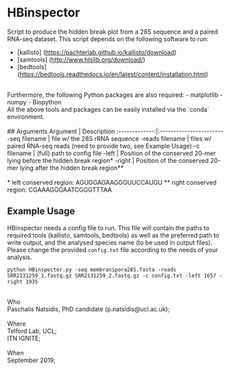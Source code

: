 # HBinspector
Script to produce the hidden break plot from a 28S sequence and a paired RNA-seq dataset. This script depends on the following software to run:
- [kallisto] (https://pachterlab.github.io/kallisto/download) 
- [samtools] (http://www.htslib.org/download/) 
- [bedtools] (https://bedtools.readthedocs.io/en/latest/content/installation.html) 
<br>
Furthermore, the following Python packages are also required:
- matplotlib 
- numpy 
- Biopython
<br>
All the above tools and packages can be easily installed via the `conda` environment.
<br> 
<br>  
## Arguments
Argument    |  Description             
:-------------:|:-----------------------
-seq filename | file w/ the 28S rRNA sequence
-reads filename | files w/ paired RNA-seq reads (need to provide two, see Example Usage)
-c filename | (full) path to config file
-left | Position of the conserved 20-mer lying before the hidden break region*
-right | Position of the conserved 20-mer lying after the hidden break region**
<br>   
<br>
* left conserved region: AGUGGAGAAGGGUUCCAUGU
** right conserved region: CGAAAGGGAATCGGGTTTAA
 
## Example Usage

HBinspector needs a config file to run. This file will contain the paths to required tools (kallisto, samtools, bedtools) as well as the preferred path to write output, and the analysed species name (to be used in output files).
<br>
Please change the provided `config.txt` file according to the needs of your analysis.

```
python HBinspector.py -seq membranipora28S.fasta -reads SRR2131259_1.fastq.gz SRR2131259_2.fastq.gz -c config.txt -left 1657 -right 1935
```
 
<br>
Who<br> 
 Paschalis Natsidis, PhD candidate (p.natsidis@ucl.ac.uk); <br>
<br>
Where<br>
 Telford Lab, UCL;<br>
 ITN IGNITE; 
<br>
<br>
When<br> 
 September 2019; 
